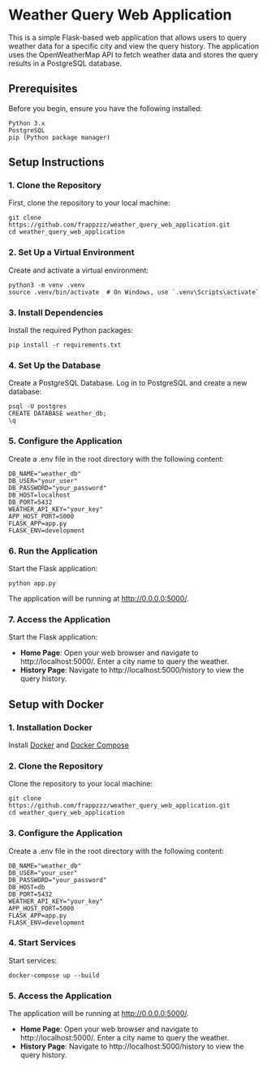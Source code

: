 # Weather Query Web Application
This is a simple Flask-based web application that allows users to query weather data for a specific city and view the query history. The application uses the OpenWeatherMap API to fetch weather data and stores the query results in a PostgreSQL database.

## Prerequisites

Before you begin, ensure you have the following installed:
```commandline
Python 3.x
PostgreSQL
pip (Python package manager)
```

## Setup Instructions

### 1. Clone the Repository
First, clone the repository to your local machine:
```commandline
git clone https://github.com/frappzzz/weather_query_web_application.git
cd weather_query_web_application
```
### 2. Set Up a Virtual Environment
Create and activate a virtual environment:
```commandline
python3 -m venv .venv
source .venv/bin/activate  # On Windows, use `.venv\Scripts\activate`
```
### 3. Install Dependencies
Install the required Python packages:
```commandline
pip install -r requirements.txt
```
### 4. Set Up the Database
Create a PostgreSQL Database. Log in to PostgreSQL and create a new database:
```commandline
psql -U postgres
CREATE DATABASE weather_db;
\q
```
### 5. Configure the Application
Create a .env file in the root directory with the following content:
```commandline
DB_NAME="weather_db"
DB_USER="your_user"
DB_PASSWORD="your_password"
DB_HOST=localhost
DB_PORT=5432
WEATHER_API_KEY="your_key"
APP_HOST_PORT=5000
FLASK_APP=app.py
FLASK_ENV=development
```
### 6. Run the Application
Start the Flask application:
```commandline
python app.py
```
The application will be running at http://0.0.0.0:5000/.
### 7. Access the Application
Start the Flask application:
- **Home Page**: Open your web browser and navigate to http://localhost:5000/. Enter a city name to query the weather.
- **History Page**: Navigate to http://localhost:5000/history to view the query history.
## Setup with Docker

### 1. Installation Docker
Install [Docker](https://docs.docker.com/get-docker/) and [Docker Compose](https://docs.docker.com/compose/install/)
### 2. Clone the Repository
Clone the repository to your local machine:
```commandline
git clone https://github.com/frappzzz/weather_query_web_application.git
cd weather_query_web_application
```
### 3. Configure the Application
Create a .env file in the root directory with the following content:
```commandline
DB_NAME="weather_db"
DB_USER="your_user"
DB_PASSWORD="your_password"
DB_HOST=db
DB_PORT=5432
WEATHER_API_KEY="your_key"
APP_HOST_PORT=5000
FLASK_APP=app.py
FLASK_ENV=development
```
### 4. Start Services
Start services:
```commandline
docker-compose up --build
```
### 5. Access the Application
The application will be running at http://0.0.0.0:5000/.
- **Home Page**: Open your web browser and navigate to http://localhost:5000/. Enter a city name to query the weather.
- **History Page**: Navigate to http://localhost:5000/history to view the query history.